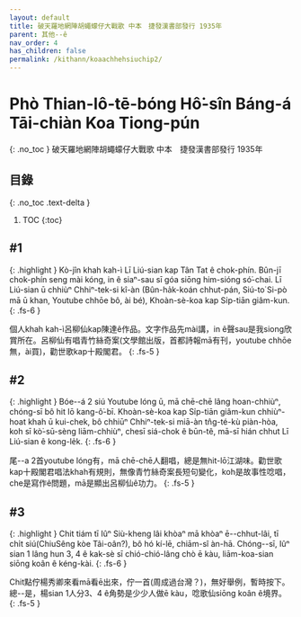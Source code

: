 ```yaml
---
layout: default
title: 破天羅地網陣胡蠅蠓仔大戰歌 中本　捷發漢書部發行 1935年
parent: 其他--ê
nav_order: 4
has_children: false
permalink: /kithann/koaachhehsiuchip2/
---
```


# Phò Thian-lô-tē-bóng Hô͘-sîn Báng-á Tāi-chiàn Koa Tiong-pún
{: .no_toc }
破天羅地網陣胡蠅蠓仔大戰歌 中本　捷發漢書部發行 1935年

## 目錄
{: .no_toc .text-delta }

1. TOC
{:toc}

## #1

{: .highlight }
Kò-jîn khah kah-ì Lī Liú-sian kap Tân Tat ê chok-phín. Bûn-jī chok-phín seng mài kóng, in ê siaⁿ-sau sī góa siōng him-sióng só͘-chai. Lī Liú-sian ū chhiùⁿ Chhiⁿ-tek-si kî-àn (Bûn-ha̍k-koán chhut-pán, Siú-to͘ Si-pò mā ū khan, Youtube chhōe bô, ài bé), Khoàn-sè-koa kap Si̍p-tiān giâm-kun. 
{: .fs-6 }

個人khah kah-ì呂柳仙kap陳達ê作品。文字作品先mài講，in ê聲sau是我siong欣賞所在。呂柳仙有唱青竹絲奇案(文學館出版，首都詩報mā有刊，youtube chhōe無，ài買)，勸世歌kap十殿閣君。
{: .fs-5 }

## #2

{: .highlight }
Bóe--á 2 siú Youtube lóng ū, mā chē-chē lâng hoan-chhiùⁿ, chóng-sī bô hit lō kang-ô͘-bī. Khoàn-sè-koa kap Si̍p-tiān giâm-kun chhiùⁿ-hoat khah ū kui-chek, bô chhiūⁿ Chhiⁿ-tek-si miā-àn tn̂g-té-kù piàn-hòa, koh sī kò͘-sū-sèng liām-chhiùⁿ, chesī siá-chok ê būn-tê, mā-sī hián chhut Lī Liú-sian ê kong-le̍k. 
{: .fs-6 }

尾--a 2首youtube lóng有，mā chē-chē人翻唱，總是無hit-lō江湖味。勸世歌kap十殿閣君唱法khah有規則，無像青竹絲奇案長短句變化，koh是故事性唸唱，che是寫作ê問題，mā是顯出呂柳仙ê功力。
{: .fs-5 }

## #3

{: .highlight }
Chit tiám tī Iûⁿ Siù-kheng lâi khòaⁿ mā khòaⁿ ē--chhut-lâi, tī chi̍t siú(ChiuSêng kòe Tâi-oân?), bô hó kí-lē, chiām-sî àn-hā. Chóng--sī, Iûⁿ sian 1 lâng hun 3, 4 ê kak-sè sī chió-chió-lâng chò ē kàu, liām-koa-sian siōng koân ê kéng-kài.
{: .fs-6 }

Chit點佇楊秀卿來看mā看ē出來，佇一首(周成過台灣？)，無好舉例，暫時按下。總--是，楊sian 1人分3、4 ê角勢是少少人做ē kàu，唸歌仙siōng koân ê境界。
{: .fs-5 }



